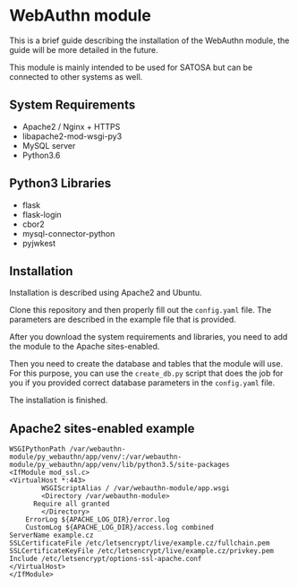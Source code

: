 # WebAuthn module
This is a brief guide describing the installation of the WebAuthn module, the guide will be more detailed in the future.

This module is mainly intended to be used for SATOSA but can be connected to other systems as well.

## System Requirements
- Apache2 / Nginx + HTTPS
- libapache2-mod-wsgi-py3
- MySQL server
- Python3.6

## Python3 Libraries
- flask
- flask-login
- cbor2
- mysql-connector-python
- pyjwkest



## Installation
Installation is described using Apache2 and Ubuntu. 

Clone this repository and then properly fill out the `config.yaml` file. The parameters are described in the example file that is provided.

After you download the system requirements and libraries, you need to add the module to the Apache sites-enabled.

Then you need to create the database and tables that the module will use. For this purpose, you can use the `create_db.py` script that does the job for you if you provided correct database parameters in the `config.yaml` file.

The installation is finished.

## Apache2 sites-enabled example
```
WSGIPythonPath /var/webauthn-module/py_webauthn/app/venv/:/var/webauthn-module/py_webauthn/app/venv/lib/python3.5/site-packages
<IfModule mod_ssl.c>
<VirtualHost *:443>
        WSGIScriptAlias / /var/webauthn-module/app.wsgi
        <Directory /var/webauthn-module>
	  Require all granted
        </Directory>
	ErrorLog ${APACHE_LOG_DIR}/error.log
	CustomLog ${APACHE_LOG_DIR}/access.log combined
ServerName example.cz
SSLCertificateFile /etc/letsencrypt/live/example.cz/fullchain.pem
SSLCertificateKeyFile /etc/letsencrypt/live/example.cz/privkey.pem
Include /etc/letsencrypt/options-ssl-apache.conf
</VirtualHost>
</IfModule>
```
